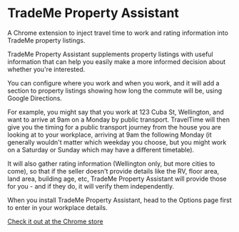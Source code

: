 TradeMe Property Assistant
==========================

A Chrome extension to inject travel time to work and rating information into TradeMe property listings.

TradeMe Property Assistant supplements property listings with useful information that can help you easily make a more informed decision about whether you're interested.

You can configure where you work and when you work, and it will add a section to property listings showing how long the commute will be, using Google Directions.

For example, you might say that you work at 123 Cuba St, Wellington, and want to arrive at 9am on a Monday by public
transport. TravelTime will then give you the timing for a public transport journey from the house you are looking at
to your workplace, arriving at 9am the following Monday (it generally wouldn't matter which weekday you choose, but
you might work on a Saturday or Sunday which may have a different timetable).

It will also gather rating information (Wellington only, but more cities to come), so that if the seller doesn't provide details like the RV, floor area, land area, building age, etc, TradeMe Property Assistant will provide those for you - and if they do, it will verify them independently.

When you install TradeMe Property Assistant, head to the Options page first to enter in your workplace details.

[Check it out at the Chrome store](https://chrome.google.com/webstore/detail/trademe-property-assistan/cnnejammadobbkkbkeiifbjkeckgpfin)

